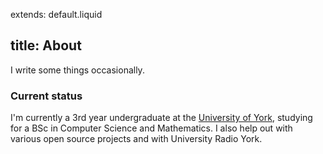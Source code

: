 extends: default.liquid

title: About
---
I write some things occasionally.

### Current status
I'm currently a 3rd year undergraduate at the [University of
York](https://www.york.ac.uk), studying for a BSc in Computer Science and
Mathematics. I also help out with various open source projects and with
University Radio York.
